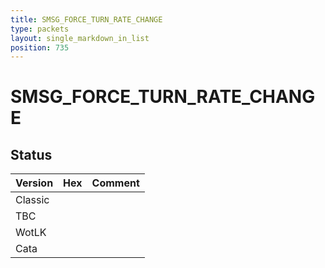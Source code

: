 ```yaml
---
title: SMSG_FORCE_TURN_RATE_CHANGE
type: packets
layout: single_markdown_in_list
position: 735
---
```


# SMSG_FORCE_TURN_RATE_CHANGE

## Status

Version | Hex | Comment
---------- | ---------- | ---------- 
Classic |  |  
TBC |  |  
WotLK |  |  
Cata |  |  
